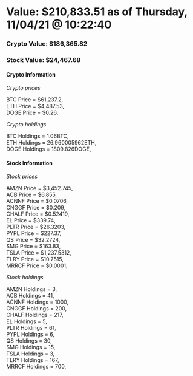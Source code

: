 # Value: $210,833.51 as of Thursday, 11/04/21 @ 10:22:40 

### Crypto Value: $186,365.82

### Stock Value: $24,467.68

#### Crypto Information 
*Crypto prices* 

BTC Price = $61,237.2,  
ETH Price = $4,487.53,  
DOGE Price = $0.26,  


*Crypto holdings* 

BTC Holdings = 1.06BTC,  
ETH Holdings = 26.960005962ETH,  
DOGE Holdings = 1809.826DOGE,  


#### Stock Information 

*Stock prices* 

AMZN Price = $3,452.745,  
ACB Price = $6.855,  
ACNNF Price = $0.0706,  
CNGGF Price = $0.209,  
CHALF Price = $0.52419,  
EL Price = $339.74,  
PLTR Price = $26.3203,  
PYPL Price = $227.37,  
QS Price = $32.2724,  
SMG Price = $163.83,  
TSLA Price = $1,237.5312,  
TLRY Price = $10.7515,  
MRRCF Price = $0.0001,  


*Stock holdings* 

AMZN Holdings = 3,  
ACB Holdings = 41,  
ACNNF Holdings = 1000,  
CNGGF Holdings = 200,  
CHALF Holdings = 217,  
EL Holdings = 5,  
PLTR Holdings = 61,  
PYPL Holdings = 6,  
QS Holdings = 30,  
SMG Holdings = 15,  
TSLA Holdings = 3,  
TLRY Holdings = 167,  
MRRCF Holdings = 700,  


